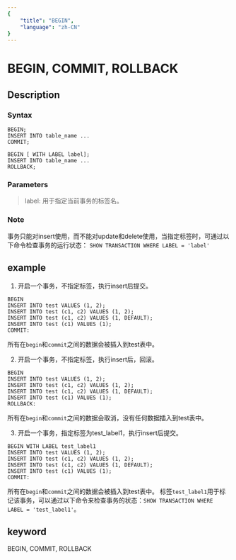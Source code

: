 ```yaml
---
{
    "title": "BEGIN",
    "language": "zh-CN"
}
---
```


<!-- 
Licensed to the Apache Software Foundation (ASF) under one
or more contributor license agreements.  See the NOTICE file
distributed with this work for additional information
regarding copyright ownership.  The ASF licenses this file
to you under the Apache License, Version 2.0 (the
"License"); you may not use this file except in compliance
with the License.  You may obtain a copy of the License at

  http://www.apache.org/licenses/LICENSE-2.0

Unless required by applicable law or agreed to in writing,
software distributed under the License is distributed on an
"AS IS" BASIS, WITHOUT WARRANTIES OR CONDITIONS OF ANY
KIND, either express or implied.  See the License for the
specific language governing permissions and limitations
under the License.
-->

# BEGIN, COMMIT, ROLLBACK
## Description
### Syntax

```
BEGIN;
INSERT INTO table_name ...
COMMIT;
```

```
BEGIN [ WITH LABEL label];
INSERT INTO table_name ...
ROLLBACK;
```
### Parameters

> label: 用于指定当前事务的标签名。

### Note

事务只能对insert使用，而不能对update和delete使用，当指定标签时，可通过以下命令检查事务的运行状态： `SHOW TRANSACTION WHERE LABEL = 'label'`

## example

1. 开启一个事务，不指定标签，执行insert后提交。

```
BEGIN
INSERT INTO test VALUES (1, 2);
INSERT INTO test (c1, c2) VALUES (1, 2);
INSERT INTO test (c1, c2) VALUES (1, DEFAULT);
INSERT INTO test (c1) VALUES (1);
COMMIT:
```

所有在`begin`和`commit`之间的数据会被插入到test表中。 

2. 开启一个事务，不指定标签，执行insert后，回滚。

```
BEGIN
INSERT INTO test VALUES (1, 2);
INSERT INTO test (c1, c2) VALUES (1, 2);
INSERT INTO test (c1, c2) VALUES (1, DEFAULT);
INSERT INTO test (c1) VALUES (1);
ROLLBACK:
```

所有在`begin`和`commit`之间的数据会取消，没有任何数据插入到test表中。 

3. 开启一个事务，指定标签为test_label1，执行insert后提交。

```
BEGIN WITH LABEL test_label1
INSERT INTO test VALUES (1, 2);
INSERT INTO test (c1, c2) VALUES (1, 2);
INSERT INTO test (c1, c2) VALUES (1, DEFAULT);
INSERT INTO test (c1) VALUES (1);
COMMIT:
```

所有在`begin`和`commit`之间的数据会被插入到test表中。 
标签`test_label1`用于标记该事务，可以通过以下命令来检查事务的状态：`SHOW TRANSACTION WHERE LABEL = 'test_label1'`。

## keyword
BEGIN, COMMIT, ROLLBACK
